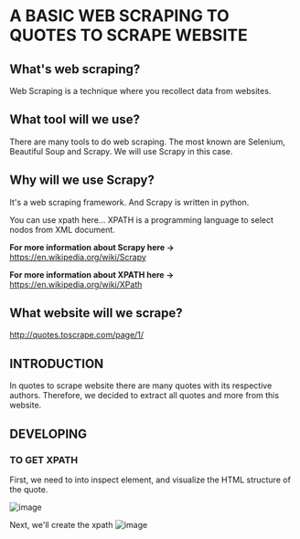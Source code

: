 <h1> A BASIC WEB SCRAPING TO QUOTES TO SCRAPE WEBSITE </h1>

<h2> What's web scraping? </h2>

Web Scraping is a technique where you recollect data from websites.

<h2> What tool will we use? </h2>

There are many tools to do web scraping. The most known are Selenium, Beautiful Soup and Scrapy.
We will use Scrapy in this case.

<h2> Why will we use Scrapy? </h2>

It's a web scraping framework. And Scrapy is written in python. 

You can use xpath here... XPATH is a programming language to select nodos from XML document. 

<strong>For more information about Scrapy here -> </strong> https://en.wikipedia.org/wiki/Scrapy

<strong> For more information about XPATH here -> </strong> https://en.wikipedia.org/wiki/XPath

<h2> What website will we scrape? </h2>

http://quotes.toscrape.com/page/1/

<h2> INTRODUCTION </h2>

In quotes to scrape website there are many quotes with its respective authors. Therefore, we decided to extract all quotes and more from this website.

<h2> DEVELOPING </h3>

<h3> TO GET XPATH </h3>

First, we need to into inspect element, and visualize the HTML structure of the quote. 

![image](https://user-images.githubusercontent.com/85772184/153972189-66975178-7540-4793-993c-a8bdfad32a5c.png)

Next, we'll create the xpath 
![image](https://user-images.githubusercontent.com/85772184/153972796-9da7bcdd-b437-4cd6-b0e4-c4b798ee245b.png)


